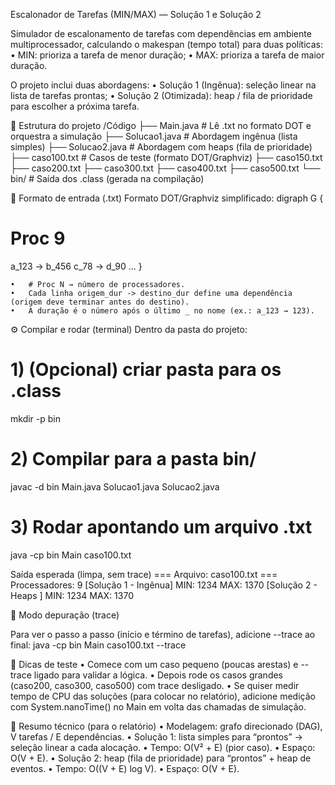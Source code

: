 Escalonador de Tarefas (MIN/MAX) — Solução 1 e Solução 2

Simulador de escalonamento de tarefas com dependências em ambiente multiprocessador, calculando o makespan (tempo total) para duas políticas:
	•	MIN: prioriza a tarefa de menor duração;
	•	MAX: prioriza a tarefa de maior duração.

O projeto inclui duas abordagens:
	•	Solução 1 (Ingênua): seleção linear na lista de tarefas prontas;
	•	Solução 2 (Otimizada): heap / fila de prioridade para escolher a próxima tarefa.

📁 Estrutura do projeto
/Código
 ├── Main.java          # Lê .txt no formato DOT e orquestra a simulação
 ├── Solucao1.java      # Abordagem ingênua (lista simples)
 ├── Solucao2.java      # Abordagem com heaps (fila de prioridade)
 ├── caso100.txt        # Casos de teste (formato DOT/Graphviz)
 ├── caso150.txt
 ├── caso200.txt
 ├── caso300.txt
 ├── caso400.txt
 ├── caso500.txt
 └── bin/               # Saída dos .class (gerada na compilação)


 🧩 Formato de entrada (.txt)
Formato DOT/Graphviz simplificado:
digraph G {
# Proc 9
a_123 -> b_456
c_78  -> d_90
...
}

	•	# Proc N → número de processadores.
	•	Cada linha origem_dur -> destino_dur define uma dependência (origem deve terminar antes do destino).
	•	A duração é o número após o último _ no nome (ex.: a_123 → 123).



⚙️ Compilar e rodar (terminal)
Dentro da pasta do projeto:

# 1) (Opcional) criar pasta para os .class
mkdir -p bin

# 2) Compilar para a pasta bin/
javac -d bin Main.java Solucao1.java Solucao2.java

# 3) Rodar apontando um arquivo .txt
java -cp bin Main caso100.txt

Saída esperada (limpa, sem trace)
=== Arquivo: caso100.txt ===
Processadores: 9
[Solução 1 - Ingênua]  MIN: 1234   MAX: 1370
[Solução 2 - Heaps  ]  MIN: 1234   MAX: 1370

🐛 Modo depuração (trace)

Para ver o passo a passo (início e término de tarefas), adicione --trace ao final:
java -cp bin Main caso100.txt --trace


🧪 Dicas de teste
	•	Comece com um caso pequeno (poucas arestas) e --trace ligado para validar a lógica.
	•	Depois rode os casos grandes (caso200, caso300, caso500) com trace desligado.
	•	Se quiser medir tempo de CPU das soluções (para colocar no relatório), adicione medição com System.nanoTime() no Main em volta das chamadas de simulação.


🧠 Resumo técnico (para o relatório)
	•	Modelagem: grafo direcionado (DAG), V tarefas / E dependências.
	•	Solução 1: lista simples para “prontos” → seleção linear a cada alocação.
	•	Tempo: O(V² + E) (pior caso).
	•	Espaço: O(V + E).
	•	Solução 2: heap (fila de prioridade) para “prontos” + heap de eventos.
	•	Tempo: O((V + E) log V).
	•	Espaço: O(V + E).

    